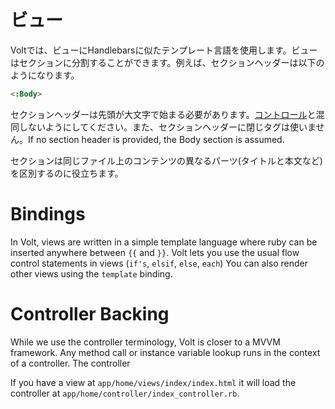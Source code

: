 # ビュー

Voltでは、ビューにHandlebarsに似たテンプレート言語を使用します。ビューはセクションに分割することができます。例えば、セクションヘッダーは以下のようになります。

```html
<:Body>
```

セクションヘッダーは先頭が大文字で始まる必要があります。[コントロール](#コントロール)と混同しないようにしてください。また、セクションヘッダーに閉じタグは使いません。If no section header is provided, the Body section is assumed.

セクションは同じファイル上のコンテンツの異なるパーツ(タイトルと本文など)を区別するのに役立ちます。

# Bindings

In Volt, views are written in a simple template language where ruby can be inserted anywhere between ```{{``` and ```}}```.  Volt lets you use the usual flow control statements in views (```if's```, ```elsif```, ```else```, ```each```)  You can also render other views using the ```template``` binding.

# Controller Backing

While we use the controller terminology, Volt is closer to a MVVM framework.  Any method call or instance variable lookup runs in the context of a controller.  The controller

If you have a view at ```app/home/views/index/index.html``` it will load the controller at ```app/home/controller/index_controller.rb```.
